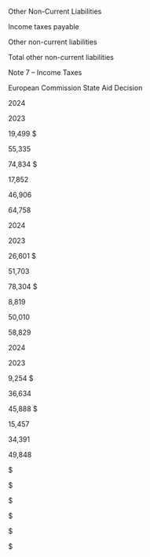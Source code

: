 Other Non-Current Liabilities

Income taxes payable

Other non-current liabilities

Total other non-current liabilities

Note 7 – Income Taxes

European Commission State Aid Decision

2024

2023

19,499  $

55,335

74,834  $

17,852

46,906

64,758

2024

2023

26,601  $

51,703

78,304  $

8,819

50,010

58,829

2024

2023

9,254  $

36,634

45,888  $

15,457

34,391

49,848

$

$

$

$

$

$
